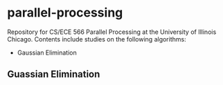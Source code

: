 # parallel-processing
Repository for CS/ECE 566 Parallel Processing at the University of Illinois Chicago. Contents include studies on the following algorithms:
- Gaussian Elimination

## Guassian Elimination

